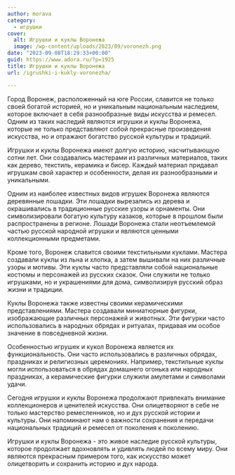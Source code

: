 ```yaml
---
author: morava
category:
  - игрушки
cover:
  alt: Игрушки и куклы Воронежа
  image: /wp-content/uploads/2023/09/voronezh.png
date: "2023-09-08T18:29:33+00:00"
guid: https://www.adora.ru/?p=1925
title: Игрушки и куклы Воронежа
url: /igrushki-i-kukly-voronezha/

---
```

Город Воронеж, расположенный на юге России, славится не только своей богатой историей, но и уникальным национальным наследием, которое включает в себя разнообразные виды искусства и ремесел. Одним из таких наследий являются игрушки и куклы Воронежа, которые не только представляют собой прекрасные произведения искусства, но и отражают богатство русской культуры и традиций.

Игрушки и куклы Воронежа имеют долгую историю, насчитывающую сотни лет. Они создавались мастерами из различных материалов, таких как дерево, текстиль, керамика и бисер. Каждый материал придавал игрушкам свой характер и особенности, делая их разнообразными и уникальными.

Одним из наиболее известных видов игрушек Воронежа являются деревянные лошадки. Эти лошадки вырезались из дерева и окрашивались в традиционные русские узоры и орнаменты. Они символизировали богатую культуру казаков, которые в прошлом были распространены в регионе. Лошади Воронежа стали неотъемлемой частью русской народной игрушки и являются ценными коллекционными предметами.

Кроме того, Воронеж славится своими текстильными куклами. Мастера создавали куклы из льна и хлопка, а затем вышивали на них различные узоры и мотивы. Эти куклы часто представляли собой национальные костюмы и персонажей из русских сказок. Они служили не только игрушками, но и украшениями для дома, символизируя русский образ жизни и традиции.

Куклы Воронежа также известны своими керамическими представлениями. Мастера создавали миниатюрные фигурки, изображающие различных персонажей и животных. Эти фигурки часто использовались в народных обрядах и ритуалах, придавая им особое значение в повседневной жизни.

Особенностью игрушек и кукол Воронежа является их функциональность. Они часто использовались в различных обрядах, праздниках и религиозных церемониях. Например, текстильные куклы могли использоваться в обрядах домашнего огонька или народных праздниках, а керамические фигурки служили амулетами и символами удачи.

Сегодня игрушки и куклы Воронежа продолжают привлекать внимание коллекционеров и ценителей искусства. Они олицетворяют в себе не только мастерство ремесленников, но и дух русской истории и культуры. Они напоминают нам о важности сохранения и передачи национальных традиций и ремесел от поколения к поколению.

Игрушки и куклы Воронежа \- это живое наследие русской культуры, которое продолжает вдохновлять и удивлять людей по всему миру. Они являются прекрасным примером того, как искусство может олицетворить и сохранить историю и дух народа.
